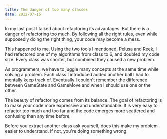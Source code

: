 ```yaml
---
title: The danger of too many classes
date: 2012-07-16
---
```

In my last post I talked about refactoring its advantages.  But there is
a danger of refactoring too much.  By following all the right rules, even while
supposedly doing the right thing, your code may become a mess.

This happened to me.  Using the two tools I mentioned, Pelusa and Reek, I had
refactored one of my algorithms from class to 6, and doubled my code size.
Every class was shorter, but combined they caused a new problem.

As programmers, we have to juggle many concepts at the same time while solving
a problem.  Each class I introduced added another ball I had to mentally keep
track of. Eventually I couldn't remember the difference between GameState and
GameMove and when I should use one or the other. 

The beauty of refactoring comes from its balance.  The goal of refactoring is to
make your code more expressive and understandable.  It is very easy to refactor
too much and too far and the code emerges more scattered and confusing than
any time before.

Before you extract another class ask yourself, does this make my problem
easier to understand.  If not, you're doing something wrong.
